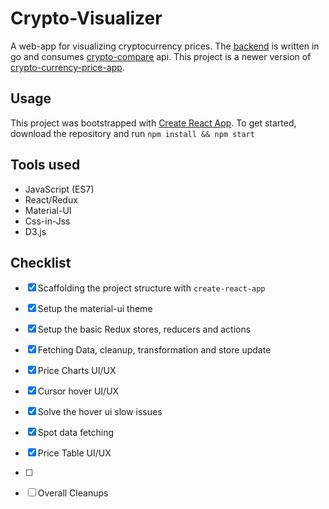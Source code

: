 # Crypto-Visualizer

A web-app for visualizing cryptocurrency prices. The [backend](https://github.com/Xie-Hui/crypto-visualizer-api) is written in go and consumes [crypto-compare](https://min-api.cryptocompare.com/) api. This project is a newer version of [crypto-currency-price-app](https://github.com/Xie-Hui/crypto-currency-price-app).

## Usage

This project was bootstrapped with [Create React App](https://github.com/facebook/create-react-app). To get started, download the repository and run `npm install && npm start`

## Tools used
* JavaScript (ES7)
* React/Redux
* Material-UI
* Css-in-Jss
* D3.js
  
## Checklist
- [x] Scaffolding the project structure with `create-react-app`
- [x] Setup the material-ui theme
- [x] Setup the basic Redux stores, reducers and actions
- [x] Fetching Data, cleanup, transformation and store update
- [x] Price Charts UI/UX
- [x] Cursor hover UI/UX
- [x] Solve the hover ui slow issues
- [x] Spot data fetching
- [x] Price Table UI/UX
- [ ] 
- [ ] Overall Cleanups

